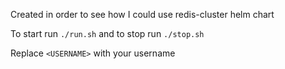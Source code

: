 Created in order to see how I could use redis-cluster helm chart

To start run `./run.sh` and to stop run `./stop.sh`

Replace `<USERNAME>` with your username